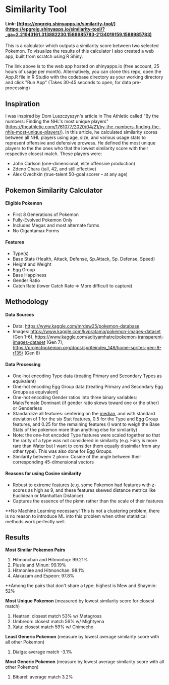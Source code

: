 # Similarity Tool

#### Link: [https://epgreig.shinyapps.io/similarity-tool/](https://epgreig.shinyapps.io/similarity-tool/?_ga=2.21943161.313882230.1588985783-2134019159.1588985783)
This is a calculator which outputs a similarity score between two selected Pokemon. To visualize the results of this calculator I also created a web app, built from scratch using R Shiny.

The link above is to the web app hosted on shinyapps.io (free account, 25 hours of usage per month). Alternatively, you can clone this repo, open the App.R file in R Studio with the codebase directory as your working directory and click "Run App" (Takes 30-45 seconds to open, for data pre-processing)

## Inspiration

I was inspired by Dom Luszczyszyn's article in The Athletic called "By the numbers: Finding the NHL's most unique players" (https://theathletic.com/1761077/2020/04/21/by-the-numbers-finding-the-nhls-most-unique-players/). In this article, he calculated similarity scores between all NHL players using age, size, and various usage stats to represent offensive and defensive prowess. He defined the most unique players to the the ones who that the lowest similarity score with their respective closest match. These players were:

- John Carlson (one-dimensional, elite offensive production)
- Zdeno Chara (tall, 42, and still effective)  
- Alex Ovechkin (true-talent 50-goal scorer – at any age)

## Pokemon Similarity Calculator

#### Eligible Pokemon
- First 8 Generations of Pokemon
- Fully-Evolved Pokemon Only
- Includes Megas and most alternate forms
- No Gigantamax Forms

#### Features
- Type(s)
- Base Stats (Health, Attack, Defense, Sp.Attack, Sp. Defense, Speed)
- Height and Weight
- Egg Group
- Base Happiness
- Gender Ratio
- Catch Rate (lower Catch Rate => More difficult to capture)

## Methodology

#### Data Sources
- Data: https://www.kaggle.com/mrdew25/pokemon-database
- Images: https://www.kaggle.com/kvpratama/pokemon-images-dataset (Gen 1-6), https://www.kaggle.com/adityamhatre/pokemon-transparent-images-dataset (Gen 7), https://projectpokemon.org/docs/spriteindex_148/home-sprites-gen-8-r135/ (Gen 8)

#### Data Processing
- One-hot encoding Type data (treating Primary and Secondary Types as equivalent)
- One-hot encoding Egg Group data (treating Primary and Secondary Egg Groups as equivalent)
- One-hot encoding Gender ratios into three binary variables: Male/Female Dominant (if gender ratio skews toward one or the other) or Genderless
- Standardize all features: centering on the <ins>median</ins>, and with standard deviation of 1 for the six Stat features, 0.5 for the Type and Egg Group features, and 0.25 for the remaining features (I want to weigh the Base Stats of the pokemon more than anything else for similarity)
- Note: the one-hot encoded Type features were scaled together so that the rarity of a type was not considered in similarity (e.g. Fairy is more rare than Water but I want to consider them equally dissimilar from any other type). This was also done for Egg Groups.
- Similarity between 2 pkmn: Cosine of the angle between their corresponding 45-dimensional vectors

#### Reasons for using Cosine similarity
- Robust to extreme features (e.g. some Pokemon had features with z-scores as high as 9, and these features skewed distance metrics like Euclidean or Manhattan Distance)
- Captures the essence of the pkmn rather than the scale of their features

**No Machine Learning necessary! This is not a clustering problem, there is no reason to introduce ML into this problem when other statistical methods work perfectly well.


## Results

**Most Similar Pokemon Pairs**

1. Hitmonchan and Hitmontop: 99.21%
2. Plusle and Minun: 99.19%
3. Hitmonlee and Hitmonchan: 98.1%
4. Alakazam and Espeon: 97.8%

**Among the pairs that don't share a type: highest is Mew and Shaymin: 52%

**Most Unique Pokemon** (measured by lowest similarity score for closest match)

1. Heatran: closest match 53% w/ Metagross
2. Umbreon: closest match 56% w/ Mightyena
3. Xatu: closest match 59% w/ Chimecho
 
**Least Generic Pokemon** (measure by lowest average similarity score with all other Pokemon)

1. Dialga: average match -3.1%

**Most Generic Pokemon** (measure by lowest average similarity score with all other Pokemon)

1. Bibarel: average match 3.2%
